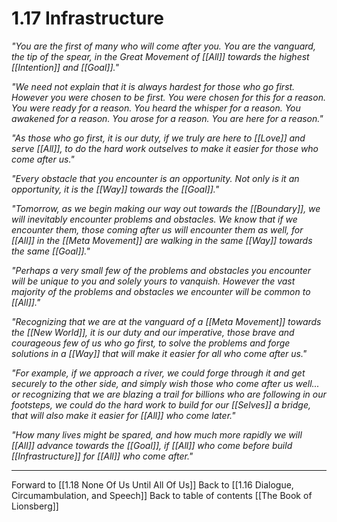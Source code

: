 # 1.17 Infrastructure
_"You are the first of many who will come after you. You are the vanguard, the tip of the spear, in the Great Movement of [[All]] towards the highest [[Intention]] and [[Goal]]."_

_"We need not explain that it is always hardest for those who go first. However you were chosen to be first. You were chosen for this for a reason. You were ready for a reason. You heard the whisper for a reason. You awakened for a reason. You arose for a reason. You are here for a reason."_

_"As those who go first, it is our duty, if we truly are here to [[Love]] and serve [[All]], to do the hard work outselves to make it easier for those who come after us."_

_"Every obstacle that you encounter is an opportunity. Not only is it an opportunity, it is the [[Way]] towards the [[Goal]]."_

_"Tomorrow, as we begin making our way out towards the [[Boundary]], we will inevitably encounter problems and obstacles. We know that if we encounter them, those coming after us will encounter them as well, for [[All]] in the [[Meta Movement]] are walking in the same [[Way]] towards the same [[Goal]]."_

_"Perhaps a very small few of the problems and obstacles you encounter will be unique to you and solely yours to vanquish. However the vast majority of the problems and obstacles we encounter will be common to [[All]]."_

_"Recognizing that we are at the vanguard of a [[Meta Movement]] towards the [[New World]], it is our duty and our imperative, those brave and courageous few of us who go first, to solve the problems and forge solutions in a [[Way]] that will make it easier for all who come after us."_

_"For example, if we approach a river, we could forge through it and get securely to the other side, and simply wish those who come after us well... or recognizing that we are blazing a trail for billions who are following in our footsteps, we could do the hard work to build for our [[Selves]] a bridge, that will also make it easier for [[All]] who come later."_

_"How many lives might be spared, and how much more rapidly we will [[All]] advance towards the [[Goal]], if [[All]] who come before build [[Infrastructure]] for [[All]] who come after."_

___

Forward to [[1.18 None Of Us Until All Of Us]]
Back to [[1.16 Dialogue, Circumambulation, and Speech]]
Back to table of contents [[The Book of Lionsberg]]




